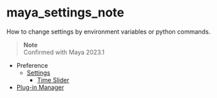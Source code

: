 # maya_settings_note

How to change settings by environment variables or python commands.  

> **Note**  
> Confirmed with Maya 2023.1  

* Preference
  * [Settings](./Pref_Settings.md)
    * [Time Slider](./Pref_Settings_TimeSlider.md)
* [Plug-in Manager](./PluginManager.md)
